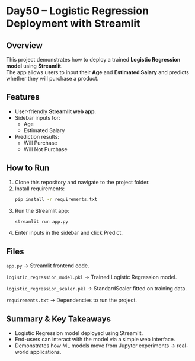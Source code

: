 # Day50 – Logistic Regression Deployment with Streamlit

## Overview
This project demonstrates how to deploy a trained **Logistic Regression model** using **Streamlit**.  
The app allows users to input their **Age** and **Estimated Salary** and predicts whether they will purchase a product.

## Features
- User-friendly **Streamlit web app**.  
- Sidebar inputs for:
  - Age
  - Estimated Salary
- Prediction results:
  - Will Purchase
  - Will Not Purchase


## How to Run
1. Clone this repository and navigate to the project folder.
2. Install requirements:
   ```bash
   pip install -r requirements.txt
3. Run the Streamlit app:
   ```bash
   streamlit run app.py
4. Enter inputs in the sidebar and click Predict.

## Files

`app.py` → Streamlit frontend code.

`logistic_regression_model.pkl` → Trained Logistic Regression model.

`logistic_regression_scaler.pkl` → StandardScaler fitted on training data.

`requirements.txt` → Dependencies to run the project.

## Summary & Key Takeaways

- Logistic Regression model deployed using Streamlit.
- End-users can interact with the model via a simple web interface.
- Demonstrates how ML models move from Jupyter experiments → real-world applications.
